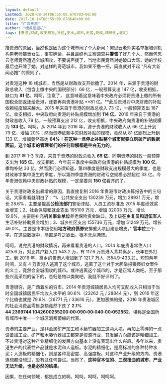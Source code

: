 ```yaml
---
layout: default
Lastmod: 2020-08-14T06:55:08.678703+00:00
date: 2017-10-14T06:55:08.678640+00:00
title: "广西贵港"
author: "槽点挖掘机"
tags: [贵港,财政,收支相抵,补贴,支出,城市,老蛮,规模,精细化,增支]
---
```



撸贵港的原因，当然也是因为这个城市闹了个大新闻：何思云老师实名举报培训机构男老师猥亵女生，事实确凿，并且最终也立案调查并**警告**了好几个人，然而何思云老师竟然遭遇全城围攻，不要说声援了，当地市民竟然对她破口大骂，她的学校最后也开除了她。对这样的奇葩城市，我如果不撸一把，简直就对不起 “凡有大新闻必撸” 的原则了。

对贵港这种 18 线城市，当然是从财政收支开始撸了。2014 年，来源于贵港的财政总收入（包含上缴中央的国税部分）66 亿，一般预算支出 147 亿，收支相抵，缺口为 **81 亿**。呵呵，注意了， 这意味着这意味着中央政府必须将贵港上缴的所有国税全部返还给贵港，还要再向贵港补贴 **81 亿。**此后贵港对中央财政的补贴依赖程度越来越大。2015 年来自于贵港的财政总收入 73 亿，一般预算支出 187 亿，收支相抵，中央政府向贵港的补贴规模增加到 **114 亿**。2016 年来自于贵港的财政总收入 79 亿，一般预算支出 212 亿，收支相抵，中央政府向贵港的补贴规模为 **133 亿**。呵呵，从 2014 年到 2016 年，源于贵港的财政收入从 66 亿上升到 79 亿，增幅 20%；然而贵港依赖中央财政补贴的规模，竟然从 81 亿剧烈上升到 133 亿，增幅竟然高达 **64%**！**在这种一旦停止补贴整个城市就要立刻破产的数据面前，这个城市的管理者们的任何辩解都是空白无力的。**

到 2017 年 1-3 季度，来自于贵港的财政总收入 **65 亿**，同期贵港的财政一般预算支出为 **165 亿**。收支相抵，今年前三季度中央政府向贵港的补贴规模为 **100 亿**。季均补贴 33 亿。然而我们必须知道，第四季度是财政支出规模最大的季度，也是财政赤字集中发生的季度，所以第四季度贵港的财政亏空规模必然超过 33 亿。今年贵港依赖中央财政补贴的规模，一定是要向 **150 亿**看齐的了。

关于贵港财政支出暴增的原因，我直接复制 2016 年贵港市财政决算报告中的三句话，大家看看就明白了：“1、公共安全支出 130239 万元，增加 28931 万元，增长 28.6%，主要是提高**公检法部门**警衔津贴、人员工资标准及 2015 年度绩效奖金增支；2、社会保障和就业支出 195109 万元，增加 32003 万元，增长 19.6%，主要是补充**机关事业单位**养老保险资金缺口，及上级**在乡复员和退伍军人**生活补贴补助资金增加；3、城乡社区支出 155736 万元，增加 51249 万元，增长 49.0%，主要是市本级使用**地方政府债券**安排重大项目建设增支。” **官本位**三个字，在这些数据中，简直是呼之欲出，根本无从掩饰。

呵呵，说完贵港的财政情况，再来看看贵港的人口。2014 年底贵港常住人口 425.6 万，对比其户籍人口 543.2 万，有 117.6 万贵港人背井离乡，长年在外打工。到 2016 年，离乡的贵港人增加到了 121.7 万人（554.9-433.2）。短短两年时间，又有 4 万贵港人逃离了这个城市，逃离了这个对于大胆举报猥亵妇女案件的义士，竟然会全城围攻的城市。或许逃离这个城市的，才是正常人类吧。至于那些兴高采烈的留下的，总归是物以类聚吧，我就不好评判了。

贵港很穷，是广西着名的穷市。2014 年贵港城镇居民人均可支配收入只相当于当时全国城镇居民平均收入水平的 80.6%（23262 元 / 28844 元），到 2016 年这个比值也就是 79.6%（26771 元 / 33616 元）。更加恶搞的是，2016 年贵港城区的社会消费品零售总额竟然下跌了 **2.1%  
44 2369744 1042600255200:00:090:00:040:00:052552**，堪称是全国所有城市中唯一一个城区消费萎缩的代表。

贵港的主要产业，是非金属矿产加工和木藤竹器加工这两大项，再加上零碎的一点设备加工业。矿产和木藤竹器加工都算是资源行业，其发展方向应该是精细加工。不过贵港对这种产业精细化的发展方向基本上没有表现出什么兴趣。多年以来，贵港生产的代表性产品就是水泥和人造板。水泥的精细化，是高标准的各种特种水泥；人造板的精细化，则是各种高密度、高强度板。对这种产业升级的方向，贵港连想都没想过，没有过任何尝试。当然了，**这种官本位的、三观扭曲的城市，产业无法升级，也是必然的结果。**

因果，在任何领域，都是成立的啊。呵呵，呵呵，呵呵呵。
